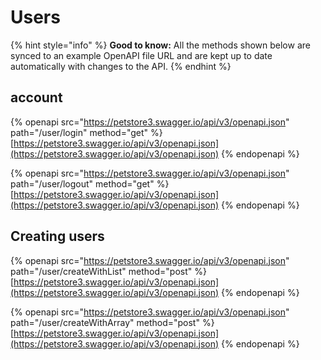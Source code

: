 # Users

{% hint style="info" %}
**Good to know:** All the methods shown below are synced to an example OpenAPI file URL and are kept up to date automatically with changes to the API.
{% endhint %}

## account

{% openapi src="https://petstore3.swagger.io/api/v3/openapi.json" path="/user/login" method="get" %}
[https://petstore3.swagger.io/api/v3/openapi.json](https://petstore3.swagger.io/api/v3/openapi.json)
{% endopenapi %}

{% openapi src="https://petstore3.swagger.io/api/v3/openapi.json" path="/user/logout" method="get" %}
[https://petstore3.swagger.io/api/v3/openapi.json](https://petstore3.swagger.io/api/v3/openapi.json)
{% endopenapi %}

## Creating users

{% openapi src="https://petstore3.swagger.io/api/v3/openapi.json" path="/user/createWithList" method="post" %}
[https://petstore3.swagger.io/api/v3/openapi.json](https://petstore3.swagger.io/api/v3/openapi.json)
{% endopenapi %}

{% openapi src="https://petstore3.swagger.io/api/v3/openapi.json" path="/user/createWithArray" method="post" %}
[https://petstore3.swagger.io/api/v3/openapi.json](https://petstore3.swagger.io/api/v3/openapi.json)
{% endopenapi %}
